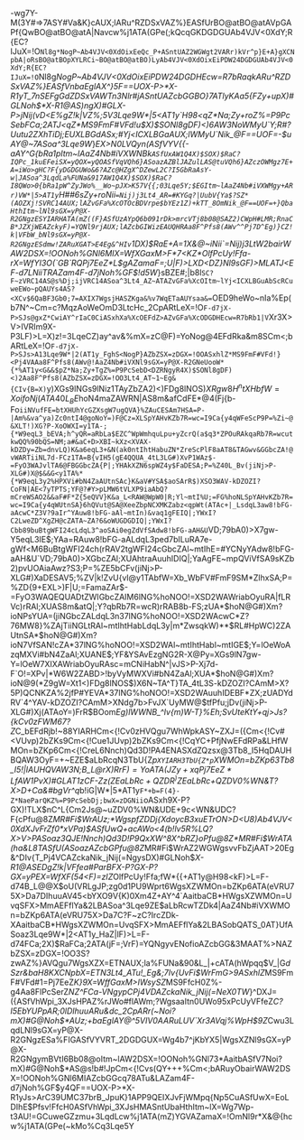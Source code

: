 -wg7Y-M(3Y#=>7ASY#Va&K}cAUX;lARu^RZDSxVAZ%}EASfUrBO@atBO@atAVpGAPf{QwBO@atBO@atA|Navcw%j1ATA(GPe(;kQcqGKDGDGUAb4VJV<0XdY;R{EC?IJuX=!O`Nl8g*NogP~Ab4VJV<0XdOixEeQc_P+ASntUAZ2WGWgt2VARr)kVr^p}E+A}gXCNpbA|oRsBO@atBOpXYLRCi~BO@atBO@atBO)LyAb4VJV<0XdOixEiPDW24DGDGUAb4VJV<0XdY;R{EC?IJuX=!O`Nl8g*NogP~Ab4VJV<0XdOixEiPDW24DGDHEcw=R7bRaqkARu^RZDSxVAZ%}EASfVnbaEglAX^}5F==UOX-P>*X-R1yT_7nSEFgGdZDSxVAWTn3Nlr#jASntUAZcbGGBO}7ATlyKAa5{FZy+upX)#GLNoh$*X-R1@AS)ngX)#GLX-P>jNij(vD<E%gZ!k|VZ%;5V3Lqe9W*|5<AT1y`H98<qZ*Na;Zy+roZ%=P9PcSebFCa;2ATJ<qZ*MS9FmF#VFd!u$X)$SONl8gDF)<)6AW3NoWMyU`Y;R#?Uutu2ZXhTiDj;EUXLBGdASx;#Yj<ICXLBGaAUX;lWMyU`Nik_@F==UOF=-$uAY@~7ASoa^3Lqe9W*}*EX>N0LVQyn(ASfVYV{{-aAY^G{bRa1pItm~lAaZ4Nb#iVXWNBk`ASfUxAW1Q4X)$SOX)$RaC?IQPc_1kuEFeiSX=yQOX=yQOASfVqVQh6}ASoazAZBlJAZulLAS@tuVQh6}AZczOWMgz7E+A=iWo>gHC?F{yDGDGUWo&6?AZc@HZgX^DZewL2C?I5GbRaAsY-w|JASoa^3LqdLa%FUNa&917AW1Q4X)$SOX)$RaC?I8QWo>0{bRa1pW^ZyJWo%__Wo~pJX>K57V{{;03Lqe5Y;$EGItm~lAaZ4Nb#iVXWMgy+ARr)VW*|5>AT1y`H##6sZy+roNii`=Nij)j3Lt4_AR=#KYGq?|UubV{Ya$?SZ*(AOZXj!SVRC14AUX;lAZvGFa%XcOTOcBDVrpe$bYEz1Z)+kTT_8OmNik_@F==UOF=+}QbaHthItm~lNl9sGX=yP@X-R2GNgzESYIARHATA(mZ((F}ASfUzAYpQ6b091rDk>mrcVTj8b08@SAZ2)CWpH#LMR;RnaCB*JZXjWEAZckyF)=YQNl9rjAUX;lAZcbGIWizEAUQHRAa8F^Pfs8(AWv^^Pj7D^Eg)}CZ!k|VFbW_bNl9sGX=yP@X-R2GNgzESdmw!ZARuXGAT>E4Eg&^HIv`1DX)$RaE+A=1X&@~iNii`=Nij)j3LtW2bairWAW2DSX=!OONoh%GNl6MIX=WfXGaxM>F*7<KZ*OlfPcUy!Ffa-rX=WfYI3O(`GB`RQPj7EeZ*L$gAZamaF=;U|F)>LXD<DZ}Nl9sGF)>MLATJ<EF-d7LNiiTRAZam4F-d7jNoh%GF$!d5W*}sBZE#;|b8l`SC?F~zVRC14AS@s%Dj;ijVRC14ASoa^3Lt4_AZ~ATAZvGFa%XcOItm~lYj<ICXLBGuAbScRCuweEWo~pQAUYs4AS?<XCv$6QaBF3Gb0;7=AXIX7WgsjHASZKga&%v7WqETaAUYsaa&=`OED9heWo~nIa%Ep(b7N^~Cm=c?MqzAoWeOmD3LtcHc_2CpARtLeX=!O`F-d7jX-P>SJs@gxZ*CwiAY^rIaC0CiASxhXa%XcOEFdZ>AZvGFa%XcODGDHEcw=R7bRb1|V`Xr3X>V>IVRIm9X-P3LF)>L=X)z!=3LqeCZ)ay^av&%mX=zC@F)=YoNog@4EFdRka&m8SCm<;bARtLeX=!O`F-d7jX-P>SJs>A13Lqe9W*|2(AT1y_FghS<NogP}AZbZSX=zDGX=!OOASxhlZ*MS9FmF#VFd!}<Pj4VAAa8F^Pfs8(AWv@!AaZ4Nb#iVXNl9sGX=yP@X-R2GNeUooW*{*%AT1y<G&&$pZ*Na;Zy+TgZ%=P9PcSebD<DZRNgyR4X)$SONl8gDF)<)2Aa8F^Pfs8(AZbZSX=zDGX=!OO3Lt4_AT~1~Eg&{CIv{B=X)`y)XGs9lNGs9lNiz1TAyZbZA2)<)FDg8lNOS$)XRgw8H^ntXHbfW=XoifoNj(ATA40L_BE%tfPg%E<DX8b-Fj)jiNpu+yZADESAo`iiNGDz=X=B{vIA^&gE|@=TA_4tL3yUfSAH_4qWUtnSAAnv8H9yuTAeIxSd*G|_Ve%fFEX`iiN*r9lNuJI?CR38aA&aoSAVGY)Zc7_}Lj2^&X3JVDZ5otL3hpWhWFVIvCjc+yZt!@bZaib1LCNKZA%2jfP#YEVAL)<)F*$hoN4maZAWRN|AS8m&afCdFE*@4(Fj{b-Fo`iiNVufFE=btXHUhYcGZXsgW7ugQVA}%ZAuCESAm7HSA=P-|Am%&va^ya)Zc0ntI4@goNoY=)F@Cz=XLSpYAHvKZb7R=wc=I9Ca{y4qWFeScP9P=%Zi~@&XLT!)XG?P-XoOWXI=y1TA-;{*W9eqL3_bEVA;h^yQR=aRbLa$EZC^WpWmhquLpu+yZcrQ(a$q3*ZPOuRAkqaRb7R=wcutkwQQ%90bQS=NM;a#&aC+D>XBI~kXz<XVAX-kDZDy=Zb=dnvLQ)K&a6eqL3+&N(ak0ntIhtHabuZN*ZreScPlF8aAT8&TAGwv&GGbcZA!@vWARTiiNL7d-FCz1TA=B{vIH5(gE4QQUA_4tL3LG#)XvP1WAz$-=FyO3WAJvlTA6@FBGGbcZA{P|;YHAkXZN6spWZ4y$FaDESA;P=%Z40L_Bv(jiNj>P-XLG#)X@$&&G<y1TA%*{*W9eqL3y2%HPXVi#bN4ZaAUtnSAc}K&aV#YSA$aoSArR$)XSO3WAV-kDZOZI?CoFN|AE<7yTPTS;YF@?#Y>pLMW6tVLXP9iaAbQ?mCreWSAO2&&aF#F*Z{5eQVV}K&a_L<RAW@WpW0|R;Yl~mtI%U;=FG%hoNLSpYAHvKZb7R=wc=I9Ca{y4qWUtnSA}6hQVut@SA@XeeZbpNCXMKZabz<qpWt(ATAc+|_LsdqL3aw8!bFG-aAcwC*Z3V?9aIr^YAuw8!bFG-aAl~mtIn)&vaq1gFEIQ|;YWxI?C2LweZD^XgZH@cZATA~ZA?6&oWUGDGDIQ|;YWxI?Cbb89buBtgWFI24cLdqL3^aoSAi0egZdVfSAdw8!bFG-aAH&U`VD;79bA0)>X7gw-Y5eqL3IE$;YAa=RAuw8!bFG-aALdqL3ped7bILuRA7e-gWf<M6BuBtgWFI24ch(rRAV2tgWFI24cGbcZAl~mtIhE=#YCNyYAdw8!bFG-aAH&U`VD;79bA0)>XGbcZAl;XUAhtraAuuhIDIQ|;YaAgFE~mpQViVfSA9sKZb2)pvUOAiaAwz?S3;P=%ZE5bCFv(jiNj>P-XLG#)XaDESAV5;%ZV|k!ZvU{vI@y1TAbfW=Xb_WbFV#FmF9SM*ZlhxSA;P=%ZD{9+EXL>)F|U;=FamaZAr$-=FyO3WAQEQUADtZWIGbcZAIM6lNG%hoNOO!=XSD2WAWriabOyuRA|fLRVc)rRAl;XUAS8m&atQ|;Y?qbRb7R=wcR)rRAB8b-FS;zUA*$hoN@G#)Xm?ioNPsYUA=(jiNGbcZALdqL3n37lNG%hoNOO!=XSD2WAcwC*Z?76MW8}%ZAjTiiNGLtRAl~mtIhtHabLdqL3y|m*ZwsqkW)**$RL#HpWC)2ZAUtnSA*$hoN@G#)Xm?ioN7VfSAN!cZA*37lNG%hoNOO!=XSD2WAl~mtIhtHabl~mtIGE$;Y=lOeWoAzqMXVi#bN4ZaAl;XUANE$;YF&YSAvEzgNG2R-X@Py=XGs9lN7gw-Y=lOeW7XIXAWriabOyuRAsc=mCNiHabN^|vJS>P-Xj7d-F`O!=XPv|*W6W2ZABD>!byVyMWXVi#bN4ZaAl;XUA*$hoN@G#)Xm?ioN@9(*Z9gW=Xt1<)FDg8lNOS$)X6N~TA^T}TA_4tL3S-kDZOZI?CAmM>X?5P)QCNKZA%2jfP#YEVA*37lNG%hoNOO!=XSD2WAuuhIDEBF*ZX;zUADYdRV`4^YAV-kDZOZI?CAmM>XNdg7b>FvJX`UyMW@$tfPfu;jDv(jiNj>P-XLG#)Xj(ATAoY=)FrR$BOom*Eg)lWWNB_^Iv{m)W-T}%Eh;SvUteKtY+qj>Js?{kCv0zFWM67?Z*C_bEFdRjb!~88YIARHCm<{!Cv0zHVQgu7WhWpkASY~ZXJ=({Cm<{!Cv#<VUvp)2bZKs9Cm<{!Cue1JUvp)2bZKs9Cm<{!CqYC+PfjNwEFdRPa&LHfWMOn=bZKp6Cm<{!CreL6Nnch)Qd3D!PA4ENASXdZQzsx@3Tb8_I5HqDAUHBQAW3OyF=+~EZE$aLbRcqN3TbU{Z*p`XYIARH3TbU{Z*p`XWMOn=bZKp63Tb8_I5!|IAUHQVAW3N;B_L@rX)$RrF)=YoATA(JZy+xqPj7EeZ*L$fAW1PvX)#GLAT1zCF-Zz(ZE$aLbRc+QZDR^)ZE$aLbRc+QZDV0%WN&T?X>D+Ca&#bgVr^q*b!iG|W*|5*AT1y`F*+b=F(4}-Z*NaeParQKZ%=P9PcSebDj;bwX=zDGNii`oASxh9X-P?GX)!TLX$nC^L{Cm2Js@~uZDV0%WN&UDE+9c<WN&UDC?F{cPfu@8Z*MR#Fi$WrAUz;*WgspfZDDj{XdoycB3xuETrON>D<U8)Ab4VJV<0XdXJvFrZf0*xVPa)$ASfUwQ+acAWo<4(b!lv5R%LQ?X>V>PASoaz3QJE!Nnch)Qd3D!P9QxXW^8X^bRZ}oPfu@8Z*MR#Fi$WrATA(ha&L8TASfU(ASoazAZcbGPfu@8Z*MR#Fi$WrAZ2WGWgsvvFbZjAAT>20Eg&^DIv{T_Pj4VCAZckaNik_jNij(=NgysDX)#GLNoh$*X-R1@ASEDgZ!k|VFfea#ParBFX-P?GX-P?GX=yPEX=WfXF(54<F)=zIZ*OlfPcUy!Ffa;fW*{{+AT1y@H98<kF)>L=F-d74B_L@@X$oU(VRLgJP;zg0d1PU9Wprt6WgsXZWMOn=bZKp6ATA(eVRU75X>Da7DIhuuAV45<bYXO9V{K)0Xm4Z+AY^4`AaitbaCB*HWgsXZWMOn=UvqSFX>MmAEFflYa&2LBASoa^3Lqe9ZE$aLbRcwTZDk4|AaZ4Nb#iVXWMOn=bZKp6ATA(eVRU75X>Da7C?F~zC?IrcZDk-XAaitbaCB*HWgsXZWMOn=UvqSFX>MmAEFflYa&2LBASobQATS_0AT}UfASoaz3Lqe9W*|2<AT1y_HaZ|lF)>L=F-d74FCa;2X)$RaFCa;2ATA(jF=;VrF)=YQNgyvENofioAZcbGG&3MAAT%>NAZbZSX=zDGX=!OO3S?zwAZ%}AVQgu7WgsXZX=ETNAUX;la%FUNa&90&L_|+cATA(hWpqq$V_|G*dSzr&baH8KXCNpbX=ETN3Lt4_ATu!_Eg&;7Iv{UvFi$WrFmG>9ASxhlZ*MS9FmF#VFd#1=Pj7EeZ*K}9X=WffGaxM>IWsySZ*MS9FfcH0Z%-g4Aa8FlPcSerZ*NZ^FCa-VNgypCPj4VDAZckaNik_jNij(=NeX0TW*}^DXJ=({ASfVhWpi_3XJsHPAZ%rJWo#flAWm;?WgsaaItn0UWo95xPcUyVFfeZ*C?I5EbYUPpAR;0lDIhuuARu&dc_2CpARr(~Noi?mX)#G@Noh$*AUz;+baEglAY@^5VIV0AARuLUV`Xr3AVqj%WpH$9Z*Cwu3LqdLNl9sGX=yP@X-R2GNgzESa%FIGASfVYVRT_2DGDGUX=Wg4b7^jKbYX5|WgsXZNl9sGX=yP@X-R2GNgymBVtI6Bb08@oItm~lAW2DSX=!OONoh%GNl73*AaitbASfV7Noi?mX)#G@Noh$*AS@s!b#!JpCm<{!Cvs(QY+++%Cm<;bARuyObairWAW2DSX=!OONoh%GNl6MIAZcbGGcq78ATu&LAZam4F-d7jNoh%GF$y4QF==UOX-P>*X-R1yJs>ArC39UMC37brB_JpuK}1APP9QEIXJvFjWMpq{Np5CuASfUwX=EoLDIhE$Pfsv!FfcH0ASfVhWpi_3XJsHMASntUbaHthItm~lX=Wg7Wp-t3AU!=GCuweGZzmu+3LqdLcw%j1ATA(mZ)YGVAZamaX=!OmNl9r*X&@{hcw%j1ATA(GPe(~kMo%Cq3Lqe5Y